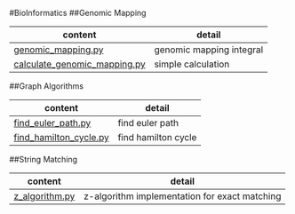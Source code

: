 #BioInformatics
##Genomic Mapping

content | detail
--- | ---
[genomic_mapping.py](genomic_mapping/genomic_mapping.py) | genomic mapping integral
[calculate_genomic_mapping.py](genomic_mapping/calculate_genomic_mapping.py) | simple calculation


##Graph Algorithms

content | detail
--- | ---
[find_euler_path.py](graph_algorithms/find_euler_path.py) | find euler path
[find_hamilton_cycle.py](graph_algorithms/find_hamilton_cycle.py) | find hamilton cycle

##String Matching

content | detail
--- | ---
[z_algorithm.py](string_matching/z_algorithm.py) | z-algorithm implementation for exact matching